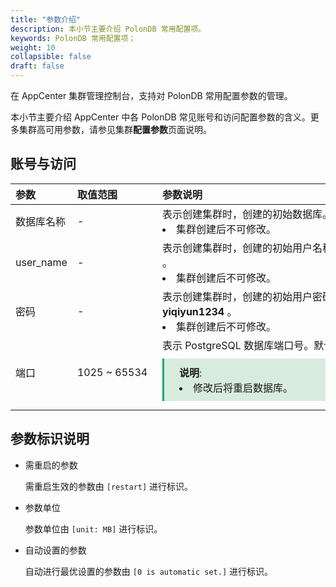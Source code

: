 ```yaml
---
title: "参数介绍"
description: 本小节主要介绍 PolonDB 常用配置项。 
keywords: PolonDB 常用配置项；
weight: 10
collapsible: false
draft: false
---
```




在 AppCenter 集群管理控制台，支持对 PolonDB 常用配置参数的管理。

本小节主要介绍 AppCenter 中各 PolonDB 常见账号和访问配置参数的含义。更多集群高可用参数，请参见集群**配置参数**页面说明。

## 账号与访问

| <span style="display:inline-block;width:80px">参数</span> | <span style="display:inline-block;width:120px">取值范围</span> | <span style="display:inline-block;width:420px">参数说明</span> |
| :-------------------------------------------------------- | :----------------------------------------------------------- | :----------------------------------------------------------- |
| 数据库名称                                                | -                                                            | 表示创建集群时，创建的初始数据库。 默认为 **yiqiyun** 。<li>集群创建后不可修改。 |
| user_name                                                 | -                                                            | 表示创建集群时，创建的初始用户名称。 默认为 **yiqiyun** 。<li>集群创建后不可修改。 |
| 密码                                                      | -                                                            | 表示创建集群时，创建的初始用户密码。 默认为 **yiqiyun1234** 。<li>集群创建后不可修改。 |
| 端口                                                      | 1025 ~ 65534                                                 | 表示 PostgreSQL 数据库端口号。默认为 5432。 <span style="display: block; background-color: #D8ECDE; padding: 10px 24px; margin: 10px 0; border-left: 3px solid #00a971;"><b>说明</b>: <li>修改后将重启数据库。</li></span> |

## 参数标识说明

- 需重启的参数

  需重启生效的参数由 `[restart]` 进行标识。

- 参数单位

  参数单位由 `[unit: MB]` 进行标识。

- 自动设置的参数

  自动进行最优设置的参数由 `[0 is automatic set.]` 进行标识。
